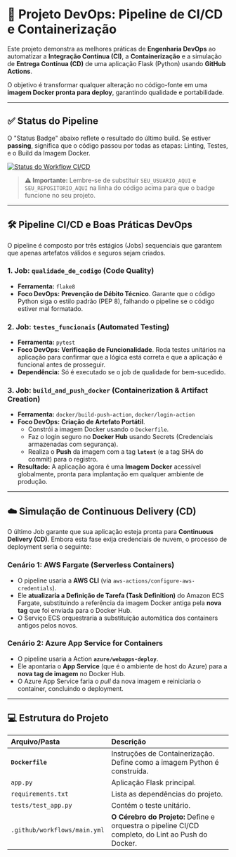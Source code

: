 # 🚀 Projeto DevOps: Pipeline de CI/CD e Containerização

Este projeto demonstra as melhores práticas de **Engenharia DevOps** ao automatizar a **Integração Contínua (CI)**, a **Containerização** e a simulação de **Entrega Contínua (CD)** de uma aplicação Flask (Python) usando **GitHub Actions**.

O objetivo é transformar qualquer alteração no código-fonte em uma **imagem Docker pronta para deploy**, garantindo qualidade e portabilidade.

---

## ✅ Status do Pipeline

O "Status Badge" abaixo reflete o resultado do último build. Se estiver **passing**, significa que o código passou por todas as etapas: Linting, Testes, e o Build da Imagem Docker.

[![Status do Workflow CI/CD](https://github.com/SEU_USUARIO_AQUI/SEU_REPOSITORIO_AQUI/actions/workflows/main.yml/badge.svg)](https://github.com/SEU_USUARIO_AQUI/SEU_REPOSITORIO_AQUI/actions/workflows/main.yml)

> **⚠️ Importante:** Lembre-se de substituir `SEU_USUARIO_AQUI` e `SEU_REPOSITORIO_AQUI` na linha do código acima para que o badge funcione no seu projeto.

---

## 🛠️ Pipeline CI/CD e Boas Práticas DevOps

O pipeline é composto por três estágios (Jobs) sequenciais que garantem que apenas artefatos válidos e seguros sejam criados.

### 1. Job: `qualidade_de_codigo` (Code Quality)
* **Ferramenta:** `flake8`
* **Foco DevOps:** **Prevenção de Débito Técnico**. Garante que o código Python siga o estilo padrão (PEP 8), falhando o pipeline se o código estiver mal formatado.

### 2. Job: `testes_funcionais` (Automated Testing)
* **Ferramenta:** `pytest`
* **Foco DevOps:** **Verificação de Funcionalidade**. Roda testes unitários na aplicação para confirmar que a lógica está correta e que a aplicação é funcional antes de prosseguir.
* **Dependência:** Só é executado se o job de qualidade for bem-sucedido.

### 3. Job: `build_and_push_docker` (Containerization & Artifact Creation)
* **Ferramenta:** `docker/build-push-action`, `docker/login-action`
* **Foco DevOps:** **Criação de Artefato Portátil**.
    * Constrói a imagem Docker usando o `Dockerfile`.
    * Faz o login seguro no **Docker Hub** usando Secrets (Credenciais armazenadas com segurança).
    * Realiza o **Push** da imagem com a tag **`latest`** (e a tag SHA do commit) para o registro.
* **Resultado:** A aplicação agora é uma **Imagem Docker** acessível globalmente, pronta para implantação em qualquer ambiente de produção.

---

## ☁️ Simulação de Continuous Delivery (CD)

O último Job garante que sua aplicação esteja pronta para **Continuous Delivery (CD)**. Embora esta fase exija credenciais de nuvem, o processo de deployment seria o seguinte:

### Cenário 1: AWS Fargate (Serverless Containers)
* O pipeline usaria a **AWS CLI** (via `aws-actions/configure-aws-credentials`).
* Ele **atualizaria a Definição de Tarefa (Task Definition)** do Amazon ECS Fargate, substituindo a referência da imagem Docker antiga pela **nova tag** que foi enviada para o Docker Hub.
* O Serviço ECS orquestraria a substituição automática dos containers antigos pelos novos.

### Cenário 2: Azure App Service for Containers
* O pipeline usaria a Action **`azure/webapps-deploy`**.
* Ele apontaria o **App Service** (que é o ambiente de host do Azure) para a **nova tag de imagem** no Docker Hub.
* O Azure App Service faria o *pull* da nova imagem e reiniciaria o container, concluindo o deployment.

---

## 💻 Estrutura do Projeto

| Arquivo/Pasta | Descrição |
| :--- | :--- |
| **`Dockerfile`** | Instruções de Containerização. Define como a imagem Python é construída. |
| `app.py` | Aplicação Flask principal. |
| `requirements.txt` | Lista as dependências do projeto. |
| `tests/test_app.py` | Contém o teste unitário. |
| `.github/workflows/main.yml` | **O Cérebro do Projeto:** Define e orquestra o pipeline CI/CD completo, do Lint ao Push do Docker. |
